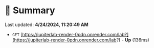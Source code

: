 # 📖 Summary
Last updated: **4/24/2024, 11:20:49 AM**

- `GET` [https://jupiterlab-render-0pdn.onrender.com/lab?](https://jupiterlab-render-0pdn.onrender.com/lab?) - **Up** (136ms)
